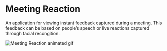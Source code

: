 # Meeting Reaction
An application for viewing instant feedback captured during a meeting. This feedback can be based on people’s speech or live reactions captured through facial recongition.

<img src="https://media.giphy.com/media/MZKh6n4CKGa50YZCSW/giphy.gif" alt="Meeting Reaction animated gif" />